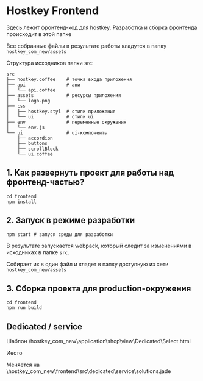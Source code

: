 # Hostkey Frontend

Здесь лежит фронтенд-код для hostkey. Разработка и сборка фронтенда происходит в этой папке

Все собранные файлы в результате работы кладутся в папку `hostkey_com_new/assets`


Структура исходников папки src:

```
src
├── hostkey.coffee    # точка входа приложения
├── api               # апи
│   └── api.coffee
├── assets            # ресурсы приложения
│   └── logo.png
├── css
│   ├── hostkey.styl  # стили приложения
│   └── ui            # стили ui
├── env               # переменные окружения
│   └── env.js
└── ui                # ui-компоненты
    ├── accordion
    ├── buttons
    ├── scrollBlock
    └── ui.coffee

```

## 1. Как развернуть проект для работы над фронтенд-частью?


```
cd frontend
npm install
```

## 2. Запуск в режиме разработки

```
npm start # запуск среды для разработки
```

В результате запускается webpack, который следит за изменениями в исходниках в папке `src`.

Собирает их в один файл и кладет в папку доступную из сети `hostkey_com_new/assets`


## 3. Сборка проекта для production-окружения

```
cd frontend
npm run build
```

## Dedicated / service

Шаблон
\hostkey_com_new\application\shop\view\Dedicated\Select.html

Иесто
<div ui-view="solutions"></div>

Меняется на
\hostkey_com_new\frontend\src\dedicated\service\solutions.jade





